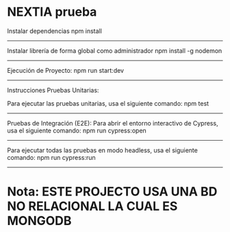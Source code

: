 # NEXTIA prueba


Instalar dependencias
npm install
*********************

Instalar librería de forma global como administrador
npm install -g nodemon
*********************


Ejecución de Proyecto:
npm run start:dev
*********************


Instrucciones
Pruebas Unitarias:

Para ejecutar las pruebas unitarias, usa el siguiente comando:
npm test
**********************************************

Pruebas de Integración (E2E):
Para abrir el entorno interactivo de Cypress, usa el siguiente comando:
npm run cypress:open
**********************************************

Para ejecutar todas las pruebas en modo headless, usa el siguiente comando:
npm run cypress:run
**********************************************


# Nota: ESTE PROJECTO USA UNA BD NO RELACIONAL LA CUAL ES MONGODB